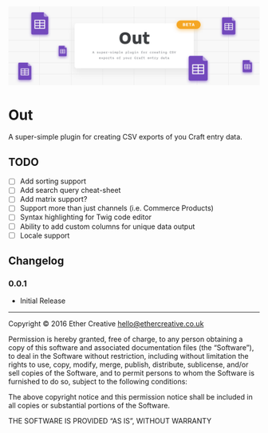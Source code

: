![Out for Craft CMS](resources/imgs/Out.png)

# Out

A super-simple plugin for creating CSV exports of you Craft entry data.

## TODO

- [ ] Add sorting support
- [ ] Add search query cheat-sheet
- [ ] Add matrix support?
- [ ] Support more than just channels (i.e. Commerce Products)
- [ ] Syntax highlighting for Twig code editor
- [ ] Ability to add custom columns for unique data output
- [ ] Locale support

## Changelog

### 0.0.1
- Initial Release


---

Copyright © 2016 Ether Creative <hello@ethercreative.co.uk>

Permission is hereby granted, free of charge, to any person obtaining a copy of this software and associated documentation files (the “Software”), to deal in the Software without restriction, including without limitation the rights to use, copy, modify, merge, publish, distribute, sublicense, and/or sell copies of the Software, and to permit persons to whom the Software is furnished to do so, subject to the following conditions:

The above copyright notice and this permission notice shall be included in all copies or substantial portions of the Software.

THE SOFTWARE IS PROVIDED “AS IS”, WITHOUT WARRANTY 